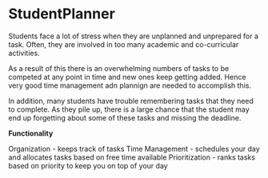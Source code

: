 # StudentPlanner

Students face a lot of stress when they are unplanned and unprepared for a task. Often, they are involved in too many academic and co-curricular activities. 

As a result of this there is an overwhelming numbers of tasks to be competed at any point in time and new ones keep getting added. Hence very good time management adn plannign are needed to accomplish this.

In addition, many students have trouble remembering tasks that they need to complete. As they pile up, there is a large chance that the student may end up forgetting about some of these tasks and missing the deadline.

**Functionality**

Organization - keeps track of tasks
Time Management - schedules your day and allocates tasks based on free time available
Prioritization - ranks tasks based on priority to keep you on top of your day
